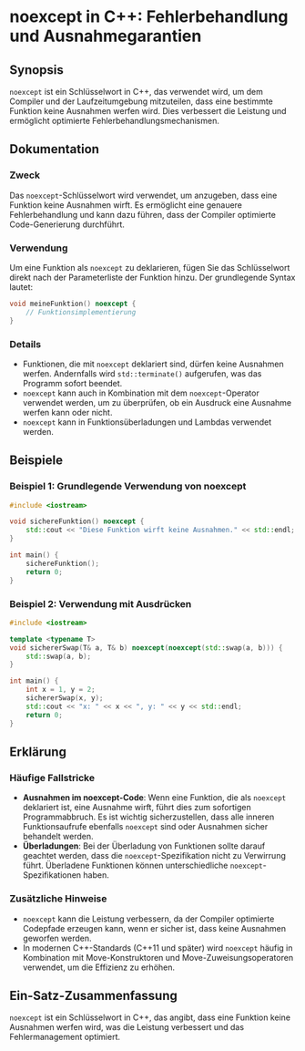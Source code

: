<!--
Meta Description: # noexcept in C++: Fehlerbehandlung und Ausnahmegarantien ## Synopsis `noexcept` ist ein Schlüsselwort in C++, das verwendet wird, um dem Compiler und...
Meta Keywords: noexcept, und, eine, ausnahmen, der
-->

# noexcept in C++: Fehlerbehandlung und Ausnahmegarantien

## Synopsis
`noexcept` ist ein Schlüsselwort in C++, das verwendet wird, um dem Compiler und der Laufzeitumgebung mitzuteilen, dass eine bestimmte Funktion keine Ausnahmen werfen wird. Dies verbessert die Leistung und ermöglicht optimierte Fehlerbehandlungsmechanismen.

## Dokumentation
### Zweck
Das `noexcept`-Schlüsselwort wird verwendet, um anzugeben, dass eine Funktion keine Ausnahmen wirft. Es ermöglicht eine genauere Fehlerbehandlung und kann dazu führen, dass der Compiler optimierte Code-Generierung durchführt.

### Verwendung
Um eine Funktion als `noexcept` zu deklarieren, fügen Sie das Schlüsselwort direkt nach der Parameterliste der Funktion hinzu. Der grundlegende Syntax lautet:

```cpp
void meineFunktion() noexcept {
    // Funktionsimplementierung
}
```

### Details
- Funktionen, die mit `noexcept` deklariert sind, dürfen keine Ausnahmen werfen. Andernfalls wird `std::terminate()` aufgerufen, was das Programm sofort beendet.
- `noexcept` kann auch in Kombination mit dem `noexcept`-Operator verwendet werden, um zu überprüfen, ob ein Ausdruck eine Ausnahme werfen kann oder nicht.
- `noexcept` kann in Funktionsüberladungen und Lambdas verwendet werden.

## Beispiele
### Beispiel 1: Grundlegende Verwendung von noexcept
```cpp
#include <iostream>

void sichereFunktion() noexcept {
    std::cout << "Diese Funktion wirft keine Ausnahmen." << std::endl;
}

int main() {
    sichereFunktion();
    return 0;
}
```

### Beispiel 2: Verwendung mit Ausdrücken
```cpp
#include <iostream>

template <typename T>
void sichererSwap(T& a, T& b) noexcept(noexcept(std::swap(a, b))) {
    std::swap(a, b);
}

int main() {
    int x = 1, y = 2;
    sichererSwap(x, y);
    std::cout << "x: " << x << ", y: " << y << std::endl;
    return 0;
}
```

## Erklärung
### Häufige Fallstricke
- **Ausnahmen im noexcept-Code**: Wenn eine Funktion, die als `noexcept` deklariert ist, eine Ausnahme wirft, führt dies zum sofortigen Programmabbruch. Es ist wichtig sicherzustellen, dass alle inneren Funktionsaufrufe ebenfalls `noexcept` sind oder Ausnahmen sicher behandelt werden.
- **Überladungen**: Bei der Überladung von Funktionen sollte darauf geachtet werden, dass die `noexcept`-Spezifikation nicht zu Verwirrung führt. Überladene Funktionen können unterschiedliche `noexcept`-Spezifikationen haben.

### Zusätzliche Hinweise
- `noexcept` kann die Leistung verbessern, da der Compiler optimierte Codepfade erzeugen kann, wenn er sicher ist, dass keine Ausnahmen geworfen werden.
- In modernen C++-Standards (C++11 und später) wird `noexcept` häufig in Kombination mit Move-Konstruktoren und Move-Zuweisungsoperatoren verwendet, um die Effizienz zu erhöhen.

## Ein-Satz-Zusammenfassung
`noexcept` ist ein Schlüsselwort in C++, das angibt, dass eine Funktion keine Ausnahmen werfen wird, was die Leistung verbessert und das Fehlermanagement optimiert.